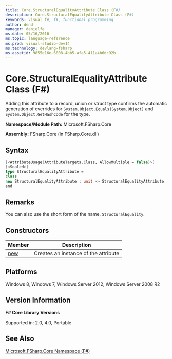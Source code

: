 ```yaml
---
title: Core.StructuralEqualityAttribute Class (F#)
description: Core.StructuralEqualityAttribute Class (F#)
keywords: visual f#, f#, functional programming
author: dend
manager: danielfe
ms.date: 05/16/2016
ms.topic: language-reference
ms.prod: visual-studio-dev14
ms.technology: devlang-fsharp
ms.assetid: 9855e16e-6808-4bb5-afa5-411a4b6dc92b 
---
```


# Core.StructuralEqualityAttribute Class (F#)

Adding this attribute to a record, union or struct type confirms the automatic generation of overrides for `System.Object.Equals(System.Object)` and `System.Object.GetHashCode` for the type.

**Namespace/Module Path:** Microsoft.FSharp.Core

**Assembly:** FSharp.Core (in FSharp.Core.dll)


## Syntax

```fsharp
[<AttributeUsage(AttributeTargets.Class, AllowMultiple = false)>]
[<Sealed>]
type StructuralEqualityAttribute =
class
new StructuralEqualityAttribute : unit -> StructuralEqualityAttribute
end
```

## Remarks
You can also use the short form of the name, `StructuralEquality`.


## Constructors

|Member|Description|
|------|-----------|
|[new](https://msdn.microsoft.com/library/d8995048-26bc-4b14-a260-f89191a8c28b)|Creates an instance of the attribute|

## Platforms
Windows 8, Windows 7, Windows Server 2012, Windows Server 2008 R2

## Version Information
**F# Core Library Versions**

Supported in: 2.0, 4.0, Portable

## See Also
[Microsoft.FSharp.Core Namespace &#40;F&#35;&#41;](Microsoft.FSharp.Core-Namespace-%5BFSharp%5D.md)